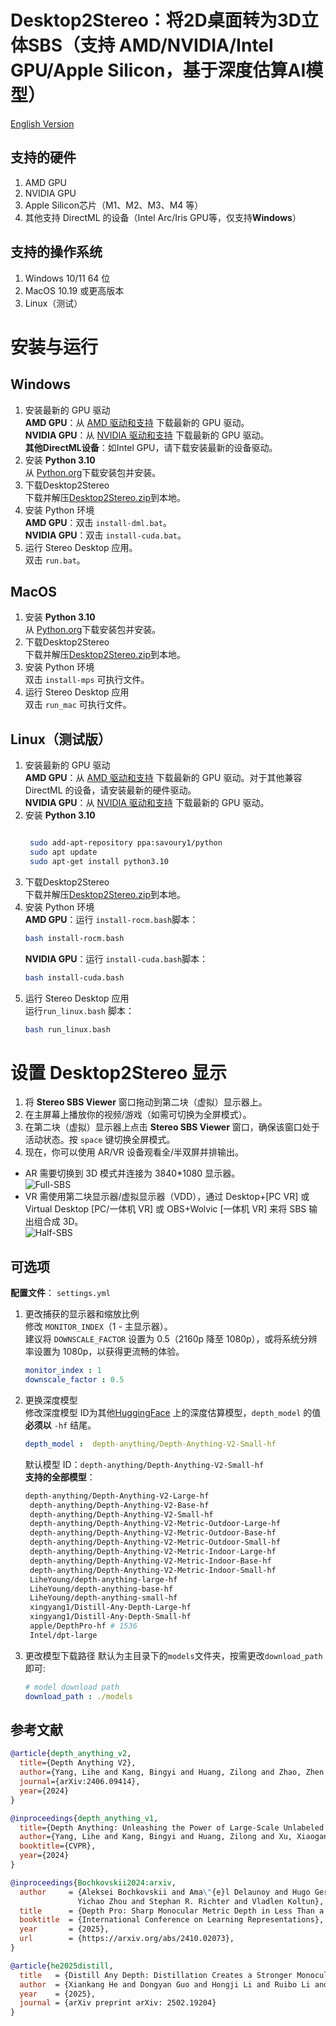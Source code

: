 # Desktop2Stereo：将2D桌面转为3D立体SBS（支持 AMD/NVIDIA/Intel GPU/Apple Silicon，基于深度估算AI模型）  
[English Version](./README.md)  

## 支持的硬件  
1. AMD GPU  
2. NVIDIA GPU  
3. Apple Silicon芯片（M1、M2、M3、M4 等） 
4. 其他支持 DirectML 的设备（Intel Arc/Iris GPU等，仅支持**Windows**）  
## 支持的操作系统  
1. Windows 10/11 64 位  
2. MacOS 10.19 或更高版本  
3. Linux（测试） 

# 安装与运行  
## Windows  
1. 安装最新的 GPU 驱动  
   **AMD GPU**：从 [AMD 驱动和支持](https://www.amd.com/en/support/download/drivers.html) 下载最新的 GPU 驱动。  
   **NVIDIA GPU**：从 [NVIDIA 驱动和支持](https://www.nvidia.com/en-us/geforce/drivers/) 下载最新的 GPU 驱动。  
   **其他DirectML设备**：如Intel GPU，请下载安装最新的设备驱动。  
2.  安装 **Python 3.10**  
从 [Python.org](https://www.python.org/ftp/python/3.10.11/python-3.10.11-amd64.exe)下载安装包并安装。  
3. 下载Desktop2Stereo  
   下载并解压[Desktop2Stereo.zip](https://github.com/lc700x/desktop2stereo/releases/latest)到本地。  
4. 安装 Python 环境  
   **AMD GPU**：双击 `install-dml.bat`。  
   **NVIDIA GPU**：双击 `install-cuda.bat`。  
5. 运行 Stereo Desktop 应用。  
   双击 `run.bat`。  

## MacOS
1. 安装 **Python 3.10**  
   从 [Python.org](https://www.python.org/ftp/python/3.10.11/python-3.10.11-macos11.pkg)下载安装包并安装。  
2. 下载Desktop2Stereo  
   下载并解压[Desktop2Stereo.zip](https://github.com/lc700x/desktop2stereo/releases/latest)到本地。  
3. 安装 Python 环境  
   双击 `install-mps` 可执行文件。  
4. 运行 Stereo Desktop 应用  
   双击 `run_mac` 可执行文件。  

## Linux（测试版）
1. 安装最新的 GPU 驱动  
   **AMD GPU**：从 [AMD 驱动和支持](https://www.amd.com/en/support/download/drivers.html) 下载最新的 GPU 驱动。对于其他兼容 DirectML 的设备，请安装最新的硬件驱动。  
   **NVIDIA GPU**：从 [NVIDIA 驱动和支持](https://www.nvidia.com/en-us/geforce/drivers/) 下载最新的 GPU 驱动。  
2. 安装 **Python 3.10**  
   ```bash
   
    sudo add-apt-repository ppa:savoury1/python
    sudo apt update
    sudo apt-get install python3.10
    ```
3. 下载Desktop2Stereo  
   下载并解压[Desktop2Stereo.zip](https://github.com/lc700x/desktop2stereo/releases/latest)到本地。  
4. 安装 Python 环境   
   **AMD GPU**：运行 `install-rocm.bash`脚本：  
   ```bash
   bash install-rocm.bash
   ```
   **NVIDIA GPU**：运行 `install-cuda.bash`脚本：  
   ```bash
   bash install-cuda.bash
   ```
6. 运行 Stereo Desktop 应用  
   运行`run_linux.bash` 脚本：  
   ```bash
   bash run_linux.bash
   ```

# 设置 Desktop2Stereo 显示
1. 将 **Stereo SBS Viewer** 窗口拖动到第二块（虚拟）显示器上。  
2. 在主屏幕上播放你的视频/游戏（如需可切换为全屏模式）。  
3. 在第二块（虚拟）显示器上点击 **Stereo SBS Viewer** 窗口，确保该窗口处于活动状态。按 `space` 键切换全屏模式。  
4. 现在，你可以使用 AR/VR 设备观看全/半双屏并排输出。  

- AR 需要切换到 3D 模式并连接为 3840\*1080 显示器。  
![Full-SBS](./assets/FullSBS.png)
- VR 需使用第二块显示器/虚拟显示器（VDD），通过 Desktop+[PC VR] 或 Virtual Desktop [PC/一体机 VR] 或 OBS+Wolvic [一体机 VR] 来将 SBS 输出组合成 3D。  
![Half-SBS](./assets/HalfSBS.png)

## 可选项
**配置文件**： `settings.yml`  
1. 更改捕获的显示器和缩放比例  
   修改 `MONITOR_INDEX`（1 - 主显示器）。  
   建议将 `DOWNSCALE_FACTOR` 设置为 0.5（2160p 降至 1080p），或将系统分辨率设置为 1080p，以获得更流畅的体验。  
   ```yaml
   monitor_index : 1
   downscale_factor : 0.5
   ```

2. 更换深度模型  
   修改深度模型 ID为其他[HuggingFace](https://huggingface.co/) 上的深度估算模型，`depth_model` 的值**必须以** `-hf` 结尾。  
   ```yaml
   depth_model :  depth-anything/Depth-Anything-V2-Small-hf
   ```
   默认模型 ID：`depth-anything/Depth-Anything-V2-Small-hf`  
   **支持的全部模型**：  
   ```Bash
   depth-anything/Depth-Anything-V2-Large-hf
    depth-anything/Depth-Anything-V2-Base-hf
    depth-anything/Depth-Anything-V2-Small-hf
    depth-anything/Depth-Anything-V2-Metric-Outdoor-Large-hf
    depth-anything/Depth-Anything-V2-Metric-Outdoor-Base-hf
    depth-anything/Depth-Anything-V2-Metric-Outdoor-Small-hf
    depth-anything/Depth-Anything-V2-Metric-Indoor-Large-hf
    depth-anything/Depth-Anything-V2-Metric-Indoor-Base-hf
    depth-anything/Depth-Anything-V2-Metric-Indoor-Small-hf
    LiheYoung/depth-anything-large-hf
    LiheYoung/depth-anything-base-hf
    LiheYoung/depth-anything-small-hf
    xingyang1/Distill-Any-Depth-Large-hf
    xingyang1/Distill-Any-Depth-Small-hf
    apple/DepthPro-hf # 1536
    Intel/dpt-large
   ```
3. 更改模型下载路径
   默认为主目录下的`models`文件夹，按需更改`download_path`即可:  
   ```yaml
   # model download path
   download_path : ./models
   ```
   

## 参考文献
```BIBTEX
@article{depth_anything_v2,
  title={Depth Anything V2},
  author={Yang, Lihe and Kang, Bingyi and Huang, Zilong and Zhao, Zhen and Xu, Xiaogang and Feng, Jiashi and Zhao, Hengshuang},
  journal={arXiv:2406.09414},
  year={2024}
}

@inproceedings{depth_anything_v1,
  title={Depth Anything: Unleashing the Power of Large-Scale Unlabeled Data}, 
  author={Yang, Lihe and Kang, Bingyi and Huang, Zilong and Xu, Xiaogang and Feng, Jiashi and Zhao, Hengshuang},
  booktitle={CVPR},
  year={2024}
}

@inproceedings{Bochkovskii2024:arxiv,
  author     = {Aleksei Bochkovskii and Ama\"{e}l Delaunoy and Hugo Germain and Marcel Santos and
               Yichao Zhou and Stephan R. Richter and Vladlen Koltun},
  title      = {Depth Pro: Sharp Monocular Metric Depth in Less Than a Second},
  booktitle  = {International Conference on Learning Representations},
  year       = {2025},
  url        = {https://arxiv.org/abs/2410.02073},
}

@article{he2025distill,
  title   = {Distill Any Depth: Distillation Creates a Stronger Monocular Depth Estimator},
  author  = {Xiankang He and Dongyan Guo and Hongji Li and Ruibo Li and Ying Cui and Chi Zhang},
  year    = {2025},
  journal = {arXiv preprint arXiv: 2502.19204}
}
```
